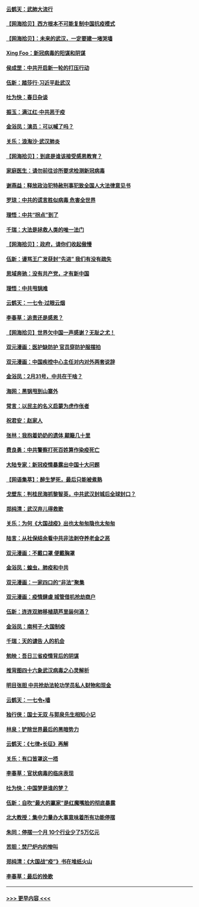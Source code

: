 #### [云鹤天：武肺大流行](../pages/nsc993/n11939902.md?t=03141631) 
#### [【网海拾贝】西方根本不可能复制中国抗疫模式](../pages/nsc993/n11939725.md?t=03141631) 
#### [【网海拾贝】：未来的武汉，一定要建一堵哭墙](../pages/nsc993/n11938684.md?t=03141631) 
#### [Xing Foo：新冠病毒的阳谋和阴谋](../pages/nsc993/n11936086.md?t=03141631) 
#### [侯成罡：中共开启新一轮的打压行动](../pages/nsc993/n11935730.md?t=03141631) 
#### [伍新：踏莎行‧习近平赴武汉](../pages/nsc993/n11935157.md?t=03141631) 
#### [吐为快：春日杂谈](../pages/nsc993/n11934776.md?t=03141631) 
#### [振玉：满江红‧中共恶于疫](../pages/nsc993/n11934647.md?t=03141631) 
#### [金浴凤：演员：可以喊了吗？](../pages/nsc993/n11934602.md?t=03141631) 
#### [关乐：浪淘沙·武汉肺炎](../pages/nsc993/n11931792.md?t=03141631) 
#### [【网海拾贝】：到底是谁该接受感恩教育？](../pages/nsc993/n11931552.md?t=03141631) 
#### [家庭医生：请勿前往诊所要求检测新冠病毒](../pages/nsc993/n11929190.md?t=03141631) 
#### [谢燕益：释放政治犯特赦刑事犯致全国人大法律意见书](../pages/nsc993/n11928978.md?t=03141631) 
#### [罗琼：中共的谎言胜似病毒 危害全世界](../pages/nsc993/n11922636.md?t=03141631) 
#### [理悟：中共“拐点”到了](../pages/nsc993/n11928496.md?t=03141631) 
#### [千瑞：大法是拯救人类的唯一法门](../pages/nsc993/n11927637.md?t=03141631) 
#### [【网海拾贝】：政府，请你们收起傲慢](../pages/nsc993/n11926932.md?t=03141631) 
#### [伍新：谩骂王广发获封“先进” 我们有没有疏失](../pages/nsc993/n11926101.md?t=03141631) 
#### [思域奔驰：没有共产党，才有新中国](../pages/nsc993/n11926058.md?t=03141631) 
#### [理悟：中共甩锅难](../pages/nsc993/n11925355.md?t=03141631) 
#### [云鹤天：一七令·过眼云烟](../pages/nsc993/n11925284.md?t=03141631) 
#### [李春草：追责还是感恩？](../pages/nsc993/n11925274.md?t=03141631) 
#### [【网海拾贝】世界欠中国一声感谢？无耻之尤！](../pages/nsc993/n11925239.md?t=03141631) 
#### [双元漫画：医护缺防护 官员穿防护服摆拍](../pages/nsc993/n11923899.md?t=03141631) 
#### [双元漫画：中国疾控中心主任对内对外两套说辞](../pages/nsc993/n11921994.md?t=03141631) 
#### [金浴凤：2月31号，中共在干啥？](../pages/nsc993/n11922706.md?t=03141631) 
#### [海网：黑锅甩到山寨外](../pages/nsc993/n11922688.md?t=03141631) 
#### [常言：以民主的名义启蒙为虎作伥者](../pages/nsc993/n11922217.md?t=03141631) 
#### [祝君安：赵家人](../pages/nsc993/n11922209.md?t=03141631) 
#### [张林：我抱着奶奶的遗体 颠簸几十里](../pages/nsc993/n11920945.md?t=03141631) 
#### [费良勇：中共警察打死百姓算作染疫死亡](../pages/nsc993/n11919264.md?t=03141631) 
#### [大陆专家：新冠疫情暴露出中国十大问题](../pages/nsc993/n11919187.md?t=03141631) 
#### [【网语集萃】：醉生梦死，最后只能被煮熟](../pages/nsc993/n11918994.md?t=03141631) 
#### [戈壁东：判桂民海抓黎智英，中共武汉封城后全球封口？](../pages/nsc993/n11917982.md?t=03141631) 
#### [郑纯清：武汉弃儿得救歌](../pages/nsc993/n11917881.md?t=03141631) 
#### [关乐：为何《大国战疫》出也太匆匆隐也太匆匆](../pages/nsc993/n11917792.md?t=03141631) 
#### [陆言：从社保结余看中共非法剥夺养老金之恶](../pages/nsc993/n11917084.md?t=03141631) 
#### [双元漫画：不戴口罩 便戴胸罩](../pages/nsc993/n11916447.md?t=03141631) 
#### [金浴凤：蝗虫，肺疫和中共](../pages/nsc993/n11916904.md?t=03141631) 
#### [双元漫画：一家四口的“非法”聚集](../pages/nsc993/n11916378.md?t=03141631) 
#### [双元漫画：疫情肆虐 城管借机抢劫商户](../pages/nsc993/n11916310.md?t=03141631) 
#### [伍新：连连双肺移植葫芦里装何酒？](../pages/nsc993/n11913667.md?t=03141631) 
#### [金浴凤：南柯子·大国制疫](../pages/nsc993/n11913657.md?t=03141631) 
#### [千瑞：天的谴告  人的机会](../pages/nsc993/n11913309.md?t=03141631) 
#### [勉映：吾日三省疫情背后的阴谋](../pages/nsc993/n11913079.md?t=03141631) 
#### [推背图四十六象武汉病毒之心灵解析](../pages/nsc993/n11911761.md?t=03141631) 
#### [明目张胆 中共抢劫法轮功学员私人财物和现金](../pages/nsc993/n11910262.md?t=03141631) 
#### [云鹤天：一七令▪墙](../pages/nsc993/n11910627.md?t=03141631) 
#### [独行侠：国士无双 与郭泉先生相知小记](../pages/nsc993/n11910613.md?t=03141631) 
#### [林泉：铲除世界最后的黑暗势力](../pages/nsc993/n11909320.md?t=03141631) 
#### [云鹤天：《七律▪长征》再解](../pages/nsc993/n11909327.md?t=03141631) 
#### [关乐：有口皆罩这一捂](../pages/nsc993/n11908393.md?t=03141631) 
#### [李春草：官状病毒的临床表现](../pages/nsc993/n11908339.md?t=03141631) 
#### [吐为快：中国梦是谁的梦？](../pages/nsc993/n11906564.md?t=03141631) 
#### [伍新：自吹“最大的赢家”是红魔嘴脸的彻底暴露](../pages/nsc993/n11906407.md?t=03141631) 
#### [北大教授：集中力量办大事意味着所有功能停摆](../pages/nsc993/n11904800.md?t=03141631) 
#### [朱同：停摆一个月 10个行业少了5万亿元](../pages/nsc993/n11904498.md?t=03141631) 
#### [苦胆：焚尸炉内的惨叫](../pages/nsc993/n11904479.md?t=03141631) 
#### [郑纯清：《大国战“疫”》书在堆纸火山](../pages/nsc993/n11904450.md?t=03141631) 
#### [李春草：最后的挽歌](../pages/nsc993/n11904441.md?t=03141631) 

----
#### [ >>> 更早内容 <<< ](../indexes/nsc993-earlier.md)
